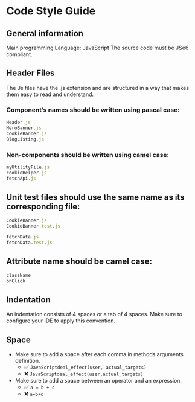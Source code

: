 # Code Style Guide

## General information

Main programming Language: JavaScript
The source code must be JSe6 compliant.

## Header Files
The Js files have the .js extension and are structured in a way that makes them easy to read and understand.
### Component’s names should be written using pascal case:
```JavaScript
Header.js
HeroBanner.js
CookieBanner.js
BlogListing.js
```
### Non-components should be written using camel case:
```JavaScript
myUtilityFile.js
cookieHelper.js
fetchApi.js
```
## Unit test files should use the same name as its corresponding file:
```JavaScript
CookieBanner.js
CookieBanner.test.js

fetchData.js
fetchData.test.js
```

## Attribute name should be camel case:
```JavaScript
className
onClick
```

## Indentation
An indentation consists of 4 spaces or a tab of 4 spaces. Make sure to configure your IDE to apply this convention.


## Space
- Make sure to add a space after each comma in methods arguments definition.
    - ✅ ```JavaScriptdeal_effect(user, actual_targets)```
    - ❌ ```JavaScriptdeal_effect(user,actual_targets)```
- Make sure to add a space between an operator and an expression.
    - ✅ ```a = b + c```
    - ❌ ```a=b+c```
